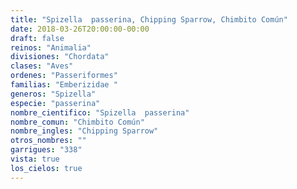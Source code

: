 ```yaml
---
title: "Spizella  passerina, Chipping Sparrow, Chimbito Común"
date: 2018-03-26T20:00:00-00:00
draft: false
reinos: "Animalia"
divisiones: "Chordata"
clases: "Aves"
ordenes: "Passeriformes"
familias: "Emberizidae "
generos: "Spizella"
especie: "passerina"
nombre_cientifico: "Spizella  passerina"
nombre_comun: "Chimbito Común"
nombre_ingles: "Chipping Sparrow"
otros_nombres: ""
garrigues: "338"
vista: true
los_cielos: true
---
```

